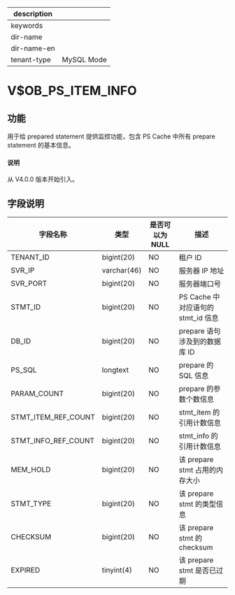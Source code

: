 |description||
|---|---|
|keywords||
|dir-name||
|dir-name-en||
|tenant-type|MySQL Mode|

# V$OB_PS_ITEM_INFO

## 功能

用于给 prepared statement 提供监控功能，包含 PS Cache 中所有 prepare statement 的基本信息。

<main id="notice" type='explain'>
  <h4>说明</h4>
  <p>从 V4.0.0 版本开始引入。</p>
</main>

## 字段说明

|      **字段名称**       |     类型      | **是否可以为 NULL** |             描述             |
|---------------------|-------------|----------------|----------------------------|
| TENANT_ID           | bigint(20)  | NO             | 租户 ID                      |
| SVR_IP              | varchar(46) | NO             | 服务器 IP 地址                  |
| SVR_PORT            | bigint(20)  | NO             | 服务器端口号                     |
| STMT_ID             | bigint(20)  | NO             | PS Cache 中对应语句的 stmt_id 信息 |
| DB_ID               | bigint(20)  | NO             | prepare 语句涉及到的数据库 ID       |
| PS_SQL              | longtext    | NO             | prepare 的 SQL 信息           |
| PARAM_COUNT         | bigint(20)  | NO             | prepare 的参数个数信息            |
| STMT_ITEM_REF_COUNT | bigint(20)  | NO             | stmt_item 的引用计数信息          |
| STMT_INFO_REF_COUNT | bigint(20)  | NO             | stmt_info 的引用计数信息          |
| MEM_HOLD            | bigint(20)  | NO             | 该 prepare stmt 占用的内存大小     |
| STMT_TYPE           | bigint(20)  | NO             | 该 prepare stmt 的类型信息       |
| CHECKSUM            | bigint(20)  | NO             | 该 prepare stmt 的 checksum  |
| EXPIRED             | tinyint(4)  | NO             | 该 prepare stmt 是否已过期                           |
